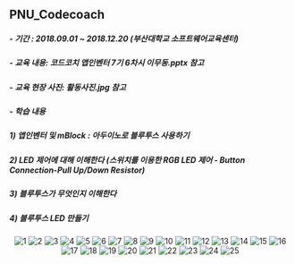 ## PNU_Codecoach 
##### - 기간 : 2018.09.01 ~ 2018.12.20 (부산대학교 소프트웨어교육센터)  
##### - 교육 내용: 코드코치 앱인벤터 7기 6차시 이무동.pptx 참고  
##### - 교육 현장 사진: 활동사진.jpg 참고   
##### - 학습 내용  
##### 1) 앱인벤터 및 mBlock : 아두이노로 블루투스 사용하기
##### 2) LED 제어에 대해 이해한다 (스위치를 이용한 RGB LED 제어 - Button Connection-Pull Up/Down Resistor)
##### 3) 블루투스가 무엇인지 이해한다  
##### 4) 블루투스 LED 만들기

<p align="center">
  <img src="https://user-images.githubusercontent.com/47058935/214910821-25a58582-a3d3-4ddf-ac38-8466ed03d477.PNG" alt="1" width="number" />
  <img src="https://user-images.githubusercontent.com/47058935/214910829-f6d9b7ad-872a-4e19-8b38-39a36183e5db.PNG" alt="2" width="number" />
  <img src="https://user-images.githubusercontent.com/47058935/214910836-68e5669c-c72a-4cdb-bb53-a35c6d064282.PNG" alt="3" width="number" />
  <img src="https://user-images.githubusercontent.com/47058935/214910837-9bd9f2cf-7136-4b57-a0a6-d207d3ada3cf.PNG" alt="4" width="number" />
  <img src="https://user-images.githubusercontent.com/47058935/214910841-5e72edfe-8c12-4645-9a41-d45be97a080c.PNG" alt="5" width="number" />
  <img src="https://user-images.githubusercontent.com/47058935/214910843-5235829c-5220-4dc8-98ea-323fc03fd759.PNG" alt="6" width="number" />
  <img src="https://user-images.githubusercontent.com/47058935/214910845-d984613b-671b-40cc-9de4-543e5d77caa4.PNG" alt="7" width="number" />
  <img src="https://user-images.githubusercontent.com/47058935/214910848-6e29cf8a-faea-4c79-9db2-abf8fe191b84.PNG" alt="8" width="number" />
  <img src="https://user-images.githubusercontent.com/47058935/214910856-87d8e344-3cbe-40af-bc2b-afa32d17b8a6.PNG" alt="9" width="number" />
  <img src="https://user-images.githubusercontent.com/47058935/214910863-52c17e9a-6b3a-4c87-ab9b-6b19f1e3250b.PNG" alt="10" width="number" />
  <img src="https://user-images.githubusercontent.com/47058935/214910865-1658fda9-7576-4c8c-8b8b-b4a3cae94516.PNG" alt="11" width="number" />
  <img src="https://user-images.githubusercontent.com/47058935/214910867-970b4e2d-4156-4f45-841d-89ec45b5bc25.PNG" alt="12" width="number" />
  <img src="https://user-images.githubusercontent.com/47058935/214910872-1687c5bf-6200-4edf-88c8-40cbc019e692.PNG" alt="13" width="number" />
  <img src="https://user-images.githubusercontent.com/47058935/214910878-0b63527e-b367-4102-a12e-4cbed642a8da.PNG" alt="14" width="number" />
  <img src="https://user-images.githubusercontent.com/47058935/214910880-b594eb24-682f-410f-9d03-3a365e276534.PNG" alt="15" width="number" />
  <img src="https://user-images.githubusercontent.com/47058935/214910882-d1b5ff79-ddae-4ea9-b655-b60ee3cb6d88.PNG" alt="16" width="number" />
  <img src="https://user-images.githubusercontent.com/47058935/214910886-9c40468b-4b68-429b-9f81-7c44bf9a10da.PNG" alt="17" width="number" />
  <img src="https://user-images.githubusercontent.com/47058935/214910889-56c48e3b-e904-43ca-8382-759306cd0c31.PNG" alt="18" width="number" />
  <img src="https://user-images.githubusercontent.com/47058935/214910892-64a8c2d0-18c3-475d-a942-8c37a2533716.PNG" alt="19" width="number" />
  <img src="https://user-images.githubusercontent.com/47058935/214910900-c2110597-10e3-46fe-98b8-0675e8d8cd90.PNG" alt="20" width="number" />
  <img src="https://user-images.githubusercontent.com/47058935/214910903-88549c2c-e7f4-402e-9617-9dd62b469f88.PNG" alt="21" width="number" />
  <img src="https://user-images.githubusercontent.com/47058935/214910907-525e1e2d-a1bb-4da2-a67e-33ab605e8ed5.PNG" alt="22" width="number" />
  <img src="https://user-images.githubusercontent.com/47058935/214910912-d7bc90f9-d92b-493e-b098-7df17afc354c.PNG" alt="23" width="number" />
  <img src="https://user-images.githubusercontent.com/47058935/214910916-fad9260d-f73d-4cb1-9302-8adface90298.PNG" alt="24" width="number" />
  <img src="https://user-images.githubusercontent.com/47058935/214910918-3c5de9b3-46d9-45c3-b67b-52a96760bec0.PNG" alt="25" width="number" />
</p>
